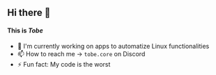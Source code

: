 ## Hi there 👋
#### This is *Tobe*
- 🔭 I'm currently working on apps to automatize Linux functionalities
- 📫 How to reach me -> ```tobe.core``` on Discord
- ⚡ Fun fact: My code is the worst

<!--
**tobe-core/tobe-core** is a ✨ _special_ ✨ repository because its `README.md` (this file) appears on your GitHub profile.

Here are some ideas to get you started:

- 🔭 I’m currently working on ...
- 🌱 I’m currently learning ...
- 👯 I’m looking to collaborate on ...
- 🤔 I’m looking for help with ...
- 💬 Ask me about ...
- 📫 How to reach me: ...
- 😄 Pronouns: ...
- ⚡ Fun fact: ...
-->
